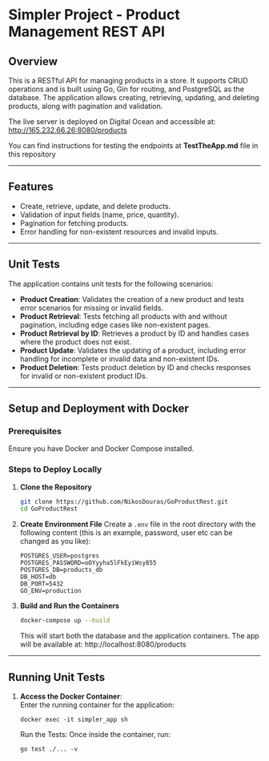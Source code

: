 # Simpler Project - Product Management REST API

## Overview
This is a RESTful API for managing products in a store. It supports CRUD operations and is built using Go, Gin for routing, and PostgreSQL as the database. The application allows creating, retrieving, updating, and deleting products, along with pagination and validation.

The live server is deployed on Digital Ocean and accessible at: http://165.232.66.26:8080/products

You can find instructions for testing the endpoints at **TestTheApp.md** file in this repository


---

## Features
- Create, retrieve, update, and delete products.
- Validation of input fields (name, price, quantity).
- Pagination for fetching products.
- Error handling for non-existent resources and invalid inputs.

---

## Unit Tests

The application contains unit tests for the following scenarios:
- **Product Creation**: Validates the creation of a new product and tests error scenarios for missing or invalid fields.
- **Product Retrieval**: Tests fetching all products with and without pagination, including edge cases like non-existent pages.
- **Product Retrieval by ID**: Retrieves a product by ID and handles cases where the product does not exist.
- **Product Update**: Validates the updating of a product, including error handling for incomplete or invalid data and non-existent IDs.
- **Product Deletion**: Tests product deletion by ID and checks responses for invalid or non-existent product IDs.

---

## Setup and Deployment with Docker

### Prerequisites
Ensure you have Docker and Docker Compose installed.

### Steps to Deploy Locally
1. **Clone the Repository**
    ```bash
    git clone https://github.com/NikosDouras/GoProductRest.git
    cd GoProductRest
    ```

2. **Create Environment File**
   Create a `.env` file in the root directory with the following content (this is an example, password, user etc can be changed as you like):
    ```env
    POSTGRES_USER=postgres
    POSTGRES_PASSWORD=oOYyyha5lFkEyiWsy855
    POSTGRES_DB=products_db
    DB_HOST=db
    DB_PORT=5432
    GO_ENV=production
    ```

3. **Build and Run the Containers**
    ```bash
    docker-compose up --build
    ```
   This will start both the database and the application containers. The app will be available at: http://localhost:8080/products

---

## Running Unit Tests

1. **Access the Docker Container**:  
   Enter the running container for the application:
   
   `docker exec -it simpler_app sh`
   
   Run the Tests:
    Once inside the container, run:

   `go test ./... -v`




